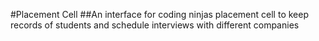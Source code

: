 #Placement Cell
##An interface for coding ninjas placement cell to keep records of students and schedule interviews with different companies
